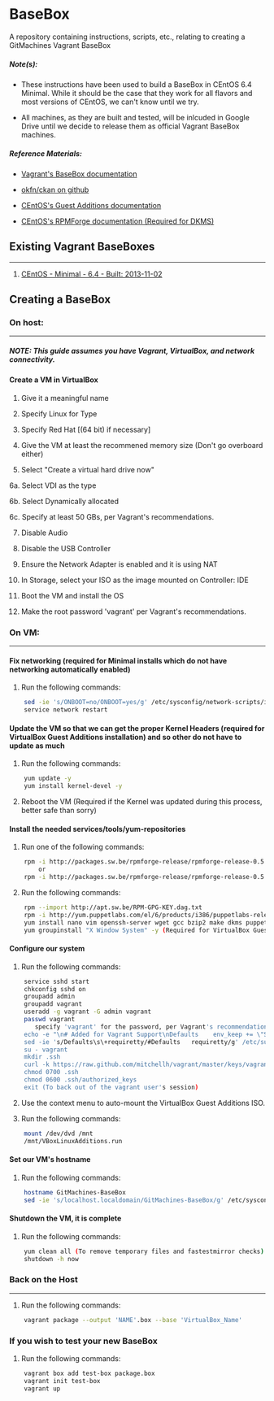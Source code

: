 # BaseBox

A repository containing instructions, scripts, etc., relating to creating a GitMachines Vagrant BaseBox

##### Note(s):

* These instructions have been used to build a BaseBox in CEntOS 6.4 Minimal. While it should be the case that they work for all flavors and most versions of CEntOS, we can't know until we try.

* All machines, as they are built and tested, will be inlcuded in Google Drive until we decide to release them as official Vagrant BaseBox machines.

##### Reference Materials:

* [Vagrant's BaseBox documentation](http://docs-v1.vagrantup.com/v1/docs/base_boxes.html)
 
* [okfn/ckan on github](https://github.com/okfn/ckan/wiki/How-to-Create-a-CentOS-Vagrant-Base-Box)

* [CEntOS's Guest Additions documentation](http://wiki.centos.org/HowTos/Virtualization/VirtualBox/CentOSguest)

* [CEntOS's RPMForge documentation (Required for DKMS)](http://wiki.centos.org/AdditionalResources/Repositories/RPMForge)

## Existing Vagrant BaseBoxes
---

1. [CEntOS - Minimal - 6.4 - Built: 2013-11-02](https://drive.google.com/a/gitmachines.com/file/d/0BzWZ9l36IG9hM2t5Wkw1R01xTTA/edit?usp=sharing)

## Creating a BaseBox

### On host:
---

##### NOTE: This guide assumes you have Vagrant, VirtualBox, and network connectivity.

#### Create a VM in VirtualBox
1.   Give it a meaningful name

2.   Specify Linux for Type

3.   Specify Red Hat [(64 bit) if necessary] 

4.   Give the VM at least the recommened memory size (Don't go overboard either)

5.   Select "Create a virtual hard drive now"

   6a.   Select VDI as the type

   6b.   Select Dynamically allocated

   6c.   Specify at least 50 GBs, per Vagrant's recommendations.

7.   Disable Audio

8.   Disable the USB Controller

9.   Ensure the Network Adapter is enabled and it is using NAT

10.  In Storage, select your ISO as the image mounted on Controller: IDE

11.  Boot the VM and install the OS

12.  Make the root password 'vagrant' per Vagrant's recommendations.

### On VM:
---

#### Fix networking (required for Minimal installs which do not have networking automatically enabled)

1.   Run the following commands:

```bash
	sed -ie 's/ONBOOT=no/ONBOOT=yes/g' /etc/sysconfig/network-scripts/ifcfg-eth0
	service network restart
```

#### Update the VM so that we can get the proper Kernel Headers (required for VirtualBox Guest Additions installation) and so other do not have to update as much

1.  Run the following commands:

```bash
	yum update -y
	yum install kernel-devel -y
```

2.  Reboot the VM (Required if the Kernel was updated during this process, better safe than sorry)

#### Install the needed services/tools/yum-repositories

1.  Run one of the following commands:

```bash
	rpm -i http://packages.sw.be/rpmforge-release/rpmforge-release-0.5.2-2.el6.rf.i686.rpm -y
		or
	rpm -i http://packages.sw.be/rpmforge-release/rpmforge-release-0.5.2-2.el6.rf.x86_64.rpm -y
```

2.  Run the following commands:

```bash
	rpm --import http://apt.sw.be/RPM-GPG-KEY.dag.txt
	rpm -i http://yum.puppetlabs.com/el/6/products/i386/puppetlabs-release-6-7.noarch.rpm
	yum install nano vim openssh-server wget gcc bzip2 make dkms puppet -y
	yum groupinstall "X Window System" -y (Required for VirtualBox Guest Additions, sadly)
```

#### Configure our system

1.  Run the following commands:

```bash
	service sshd start
	chkconfig sshd on
	groupadd admin
	groupadd vagrant
	useradd -g vagrant -G admin vagrant
	passwd vagrant
	   specify 'vagrant' for the password, per Vagrant's recommendations.
	echo -e "\n# Added for Vagrant Support\nDefaults	env_keep += \"SSH_AUTH_SOCK\"\n%admin   ALL=NOPASSWD:ALL" >> /etc/sudoers
	sed -ie 's/Defaults\s\+requiretty/#Defaults   requiretty/g' /etc/sudoers
	su - vagrant
	mkdir .ssh
	curl -k https://raw.github.com/mitchellh/vagrant/master/keys/vagrant.pub > .ssh/authorized_keys
	chmod 0700 .ssh
	chmod 0600 .ssh/authorized_keys
	exit (To back out of the vagrant user's session)
```

2.   Use the context menu to auto-mount the VirtualBox Guest Additions ISO.

3.   Run the following commands:

```bash
	mount /dev/dvd /mnt
	/mnt/VBoxLinuxAdditions.run
```

#### Set our VM's hostname

1. Run the following commands:

```bash
	hostname GitMachines-BaseBox
	sed -ie 's/localhost.localdomain/GitMachines-BaseBox/g' /etc/sysconfig/network
```

#### Shutdown the VM, it is complete
1. Run the following commands:

```bash
	yum clean all (To remove temporary files and fastestmirror checks)
	shutdown -h now
```

### Back on the Host
---

1. Run the following commands:

```bash
	vagrant package --output 'NAME'.box --base 'VirtualBox_Name'
```

### If you wish to test your new BaseBox

1. Run the following commands:

```bash
	vagrant box add test-box package.box 
	vagrant init test-box
	vagrant up
```
